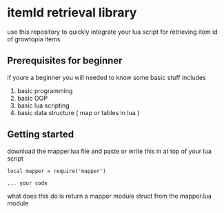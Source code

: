 # itemId retrieval library

use this repository to quickly integrate your lua script for retrieving item id of growtopia items

## Prerequisites for beginner
if youre a beginner you will needed to know some basic stuff includes

1. basic programming
2. basic OOP
3. basic lua scripting
4. basic data structure ( map or tables in lua )

## Getting started
download the mapper.lua file and paste or write this in at top of your lua script
```
local mapper = require('mapper')

... your code 
```

what does this do is return a mapper module struct from the mapper.lua module

